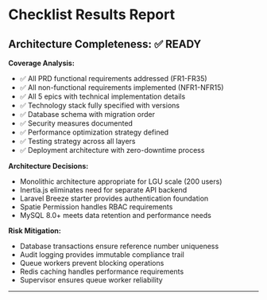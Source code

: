 # Checklist Results Report

## Architecture Completeness: ✅ READY

**Coverage Analysis:**
- ✅ All PRD functional requirements addressed (FR1-FR35)
- ✅ All non-functional requirements implemented (NFR1-NFR15)
- ✅ All 5 epics with technical implementation details
- ✅ Technology stack fully specified with versions
- ✅ Database schema with migration order
- ✅ Security measures documented
- ✅ Performance optimization strategy defined
- ✅ Testing strategy across all layers
- ✅ Deployment architecture with zero-downtime process

**Architecture Decisions:**
- Monolithic architecture appropriate for LGU scale (200 users)
- Inertia.js eliminates need for separate API backend
- Laravel Breeze starter provides authentication foundation
- Spatie Permission handles RBAC requirements
- MySQL 8.0+ meets data retention and performance needs

**Risk Mitigation:**
- Database transactions ensure reference number uniqueness
- Audit logging provides immutable compliance trail
- Queue workers prevent blocking operations
- Redis caching handles performance requirements
- Supervisor ensures queue worker reliability

---
